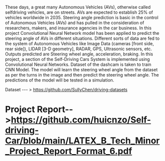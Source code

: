 These days, a great many Autonomous Vehicles (AVs), otherwise called selfdriving
vehicles, are on streets. AVs are expected to establish 25% of vehicles
worldwide in 2035. Steering angle prediction is basic in the control of Autonomous
Vehicles (AVs) and has pulled in the consideration of researchers, makers, and insurance
agencies in the car business. In this project Convolutional Neural Network
model has been applied to predict the steering angle of AVs in different situations.
Different sorts of data are fed to the system of Autonomous Vehicles like Image Data
(cameras [front side, rear side]), LIDAR [3-D geometry], RADAR, GPS, Ultrasonic
sensors, etc. Outputs predicted are Steering wheel angle, acceleration, braking. In
this project, a section of the Self-Driving Cars System is implemented using Convolutional
Neural Networks. Dataset of the dashcam is taken to train CNN Model.
The model will learn the steering wheel angle from the dataset as per the turns in the
image and then predict the steering wheel angle. The predictions of the model will
be tested in a simulation.



Dataset --- >  https://github.com/SullyChen/driving-datasets
# Project Report-->https://github.com/huicnzo/Self-driving-Car/blob/main/LATEX_B_Tech_Minor_Project_Report_Format_6.pdf
